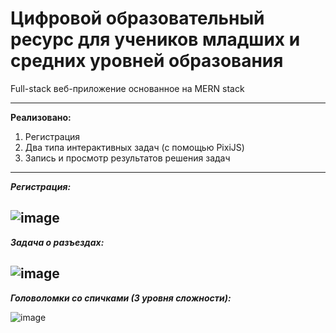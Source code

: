 Цифровой образовательный ресурс для учеников младших и средних уровней образования
===
Full-stack веб-приложение основанное на MERN stack
***
**Реализовано:** 
1) Регистрация  
2) Два типа интерактивных задач (с помощью PixiJS)
3) Запись и просмотр результатов решения задач 
---
***Регистрация:***

![image](https://user-images.githubusercontent.com/51093582/180651898-ec7ddc7d-0923-4512-a6a7-7e89c0f59489.png)
---
***Задача о разъездах:*** 

![image](https://user-images.githubusercontent.com/51093582/180651703-d9d7467f-faf3-4842-b910-d745f3397543.png)
---
***Головоломки со спичками (3 уровня сложности):***

![image](https://user-images.githubusercontent.com/51093582/180651754-04ac7189-15c3-4d8a-8c35-2b5c0042c5b1.png)


